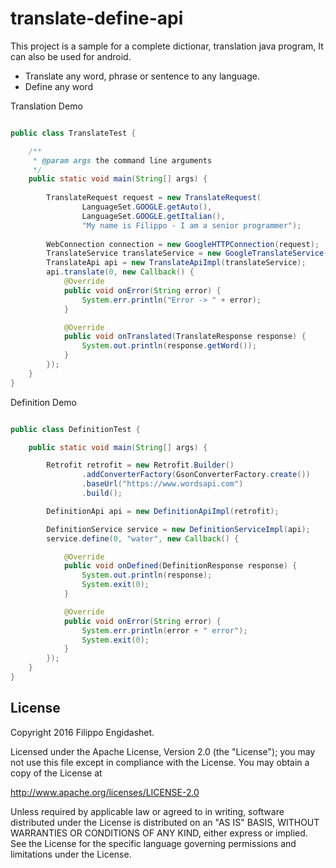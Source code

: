 # translate-define-api

This project is a sample for a complete dictionar, translation java program, It can also be used for android.

 * Translate any word, phrase or sentence to any language.
 * Define any word

Translation Demo

```java

public class TranslateTest {

    /**
     * @param args the command line arguments
     */
    public static void main(String[] args) {
        
        TranslateRequest request = new TranslateRequest(
                LanguageSet.GOOGLE.getAuto(),
                LanguageSet.GOOGLE.getItalian(),
                "My name is Filippo - I am a senior programmer");
        
        WebConnection connection = new GoogleHTTPConnection(request);
        TranslateService translateService = new GoogleTranslateService(connection);        
        TranslateApi api = new TranslateApiImpl(translateService);
        api.translate(0, new Callback() {
            @Override
            public void onError(String error) {
                System.err.println("Error -> " + error);
            }

            @Override
            public void onTranslated(TranslateResponse response) {
                System.out.println(response.getWord());
            }
        });
    }
}
```

Definition Demo

```java

public class DefinitionTest {

    public static void main(String[] args) {

        Retrofit retrofit = new Retrofit.Builder()
                .addConverterFactory(GsonConverterFactory.create())
                .baseUrl("https://www.wordsapi.com")
                .build();

        DefinitionApi api = new DefinitionApiImpl(retrofit);

        DefinitionService service = new DefinitionServiceImpl(api);
        service.define(0, "water", new Callback() {

            @Override
            public void onDefined(DefinitionResponse response) {
                System.out.println(response);
                System.exit(0);
            }

            @Override
            public void onError(String error) {
                System.err.println(error + " error");
                System.exit(0);
            }
        });
    }
}
```

License
-------

Copyright 2016 Filippo Engidashet.

Licensed under the Apache License, Version 2.0 (the "License");
you may not use this file except in compliance with the License.
You may obtain a copy of the License at

http://www.apache.org/licenses/LICENSE-2.0

Unless required by applicable law or agreed to in writing, software
distributed under the License is distributed on an "AS IS" BASIS,
WITHOUT WARRANTIES OR CONDITIONS OF ANY KIND, either express or implied.
See the License for the specific language governing permissions and
limitations under the License.
